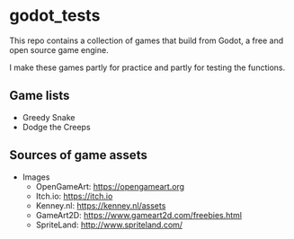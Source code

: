 # godot_tests

This repo contains a collection of games that build from Godot, a free and open source game engine.

I make these games partly for practice and partly for testing the functions.

## Game lists

- Greedy Snake
- Dodge the Creeps

## Sources of game assets

- Images
  - OpenGameArt: https://opengameart.org
  - Itch.io: https://itch.io
  - Kenney.nl: https://kenney.nl/assets
  - GameArt2D: https://www.gameart2d.com/freebies.html
  - SpriteLand: http://www.spriteland.com/
